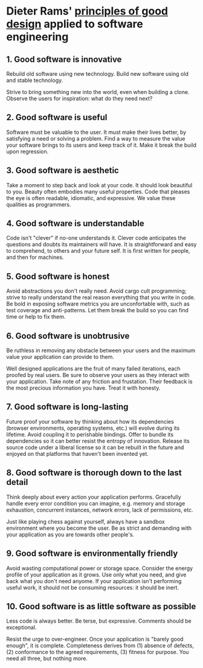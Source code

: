 # Dieter Rams' [principles of good design](https://ifworlddesignguide.com/design-specials/dieter-rams-10-principles-for-good-design) applied to software engineering

## 1. Good software is innovative

Rebuild old software using new technology. Build new software using old and stable technology.

Strive to bring something new into the world, even when building a clone. Observe the users for inspiration: what do they need next? 

## 2. Good software is useful

Software must be valuable to the user. It must make their lives better, by satisfying a need or solving a problem. Find a way to measure the value your software brings to its users and keep track of it. Make it break the build upon regression.

## 3. Good software is aesthetic

Take a moment to step back and look at your code. It should look beautiful to you. Beauty often embodies many useful properties. Code that pleases the eye is often readable, idiomatic, and expressive. We value these qualities as programmers.

## 4. Good software is understandable

Code isn't "clever" if no-one understands it. Clever code anticipates the questions and doubts its maintainers will have. It is straightforward and easy to comprehend, to others and your future self. It is first written for people, and then for machines.

## 5. Good software is honest

Avoid abstractions you don't really need. Avoid cargo cult programming; strive to really understand the real reason everything that you write in code. Be bold in exposing software metrics you are unconfortable with, such as test coverage and anti-patterns. Let them break the build so you can find time or help to fix them.

## 6. Good software is unobtrusive

Be ruthless in removing any obstacle between your users and the maximum value your application can provide to them.

Well designed applications are the fruit of many failed iterations, each proofed by real users. Be sure to observe your users as they interact with your application. Take note of any friction and frustation. Their feedback is the most precious information you have. Treat it with honesty.

## 7. Good software is long-lasting

Future proof your software by thinking about how its dependencies (browser environments, operating systems, etc.) will evolve during its lifetime. Avoid coupling it to perishable bindings. Offer to bundle its dependencies so it can better resist the entropy of innovation. Release its source code under a liberal license so it can be rebuilt in the future and enjoyed on that platforms that haven't been invented yet.

## 8. Good software is thorough down to the last detail

Think deeply about every action your application performs. Gracefully handle every error condition you can imagine, e.g. memory and storage exhaustion, concurrent instances, network errors, lack of permissions, etc.

Just like playing chess against yourself, always have a sandbox environment where you become the user. Be as strict and demanding with your application as you are towards other people's.

## 9. Good software is environmentally friendly

Avoid wasting computational power or storage space. Consider the energy profile of your application as it grows. Use only what you need, and give back what you don't need anyome. If your application isn't performing useful work, it should not be consuming resources: it should be inert. 

## 10. Good software is as little software as possible

Less code is always better. Be terse, but expressive. Comments should be exceptional. 

Resist the urge to over-engineer. Once your application is "barely good enough", it is complete. Completeness derives from (1) absence of defects, (2) conformance to the agreed requirements, (3) fitness for purpose. You need all three, but nothing more.

